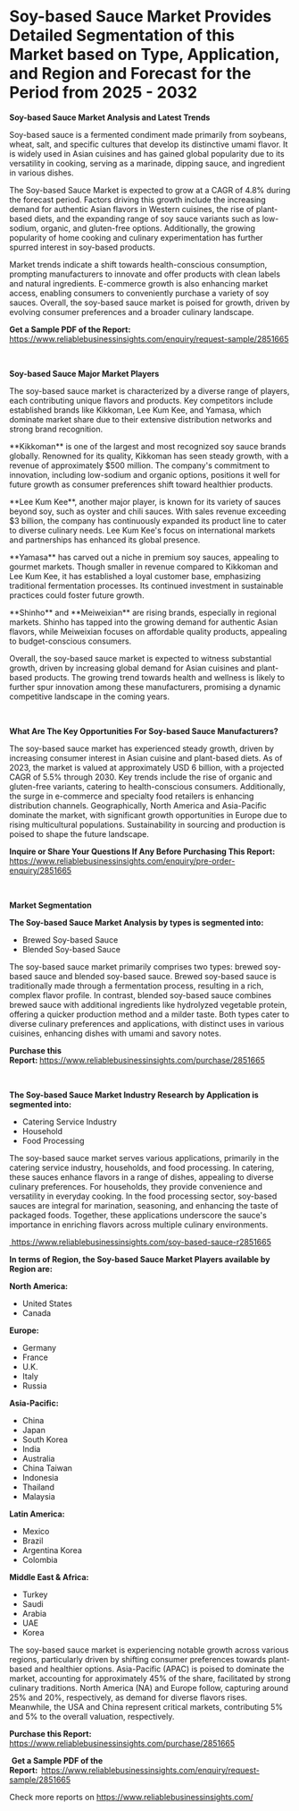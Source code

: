 <p><h1>Soy-based Sauce Market Provides Detailed Segmentation of this Market based on Type, Application, and Region and Forecast for the Period from 2025 - 2032</h1></p><p><strong>Soy-based Sauce Market Analysis and Latest Trends</strong></p>
<p><p>Soy-based sauce is a fermented condiment made primarily from soybeans, wheat, salt, and specific cultures that develop its distinctive umami flavor. It is widely used in Asian cuisines and has gained global popularity due to its versatility in cooking, serving as a marinade, dipping sauce, and ingredient in various dishes.</p><p>The Soy-based Sauce Market is expected to grow at a CAGR of 4.8% during the forecast period. Factors driving this growth include the increasing demand for authentic Asian flavors in Western cuisines, the rise of plant-based diets, and the expanding range of soy sauce variants such as low-sodium, organic, and gluten-free options. Additionally, the growing popularity of home cooking and culinary experimentation has further spurred interest in soy-based products.</p><p>Market trends indicate a shift towards health-conscious consumption, prompting manufacturers to innovate and offer products with clean labels and natural ingredients. E-commerce growth is also enhancing market access, enabling consumers to conveniently purchase a variety of soy sauces. Overall, the soy-based sauce market is poised for growth, driven by evolving consumer preferences and a broader culinary landscape.</p></p>
<p><strong>Get a Sample PDF of the Report:&nbsp;</strong> <a href="https://www.reliablebusinessinsights.com/enquiry/request-sample/2851665?utm_campaign=2709&utm_medium=2&utm_source=Github&utm_content=ia&utm_term=12032025&utm_id=soy-based-sauce">https://www.reliablebusinessinsights.com/enquiry/request-sample/2851665</a></p>
<p>&nbsp;</p>
<p><strong>Soy-based Sauce Major Market Players</strong></p>
<p><p>The soy-based sauce market is characterized by a diverse range of players, each contributing unique flavors and products. Key competitors include established brands like Kikkoman, Lee Kum Kee, and Yamasa, which dominate market share due to their extensive distribution networks and strong brand recognition.</p><p>**Kikkoman** is one of the largest and most recognized soy sauce brands globally. Renowned for its quality, Kikkoman has seen steady growth, with a revenue of approximately $500 million. The company's commitment to innovation, including low-sodium and organic options, positions it well for future growth as consumer preferences shift toward healthier products.</p><p>**Lee Kum Kee**, another major player, is known for its variety of sauces beyond soy, such as oyster and chili sauces. With sales revenue exceeding $3 billion, the company has continuously expanded its product line to cater to diverse culinary needs. Lee Kum Kee's focus on international markets and partnerships has enhanced its global presence.</p><p>**Yamasa** has carved out a niche in premium soy sauces, appealing to gourmet markets. Though smaller in revenue compared to Kikkoman and Lee Kum Kee, it has established a loyal customer base, emphasizing traditional fermentation processes. Its continued investment in sustainable practices could foster future growth.</p><p>**Shinho** and **Meiweixian** are rising brands, especially in regional markets. Shinho has tapped into the growing demand for authentic Asian flavors, while Meiweixian focuses on affordable quality products, appealing to budget-conscious consumers.</p><p>Overall, the soy-based sauce market is expected to witness substantial growth, driven by increasing global demand for Asian cuisines and plant-based products. The growing trend towards health and wellness is likely to further spur innovation among these manufacturers, promising a dynamic competitive landscape in the coming years.</p></p>
<p>&nbsp;</p>
<p><strong>What Are The Key Opportunities For Soy-based Sauce Manufacturers?</strong></p>
<p><p>The soy-based sauce market has experienced steady growth, driven by increasing consumer interest in Asian cuisine and plant-based diets. As of 2023, the market is valued at approximately USD 6 billion, with a projected CAGR of 5.5% through 2030. Key trends include the rise of organic and gluten-free variants, catering to health-conscious consumers. Additionally, the surge in e-commerce and specialty food retailers is enhancing distribution channels. Geographically, North America and Asia-Pacific dominate the market, with significant growth opportunities in Europe due to rising multicultural populations. Sustainability in sourcing and production is poised to shape the future landscape.</p></p>
<p><strong>Inquire or Share Your Questions If Any Before Purchasing This Report:</strong> <a href="https://www.reliablebusinessinsights.com/enquiry/pre-order-enquiry/2851665?utm_campaign=2709&utm_medium=2&utm_source=Github&utm_content=ia&utm_term=12032025&utm_id=soy-based-sauce">https://www.reliablebusinessinsights.com/enquiry/pre-order-enquiry/2851665</a></p>
<p>&nbsp;</p>
<p><strong>Market Segmentation</strong></p>
<p><strong>The Soy-based Sauce Market Analysis by types is segmented into:</strong></p>
<p><ul><li> Brewed Soy-based Sauce</li><li>Blended Soy-based Sauce </li></ul></p>
<p><p>The soy-based sauce market primarily comprises two types: brewed soy-based sauce and blended soy-based sauce. Brewed soy-based sauce is traditionally made through a fermentation process, resulting in a rich, complex flavor profile. In contrast, blended soy-based sauce combines brewed sauce with additional ingredients like hydrolyzed vegetable protein, offering a quicker production method and a milder taste. Both types cater to diverse culinary preferences and applications, with distinct uses in various cuisines, enhancing dishes with umami and savory notes.</p></p>
<p><strong>Purchase this Report:&nbsp;</strong><a href="https://www.reliablebusinessinsights.com/purchase/2851665?utm_campaign=2709&utm_medium=2&utm_source=Github&utm_content=ia&utm_term=12032025&utm_id=soy-based-sauce">https://www.reliablebusinessinsights.com/purchase/2851665</a></p>
<p>&nbsp;</p>
<p><strong>The Soy-based Sauce Market Industry Research by Application is segmented into:</strong></p>
<p><ul><li> Catering Service Industry</li><li>Household</li><li>Food Processing </li></ul></p>
<p><p>The soy-based sauce market serves various applications, primarily in the catering service industry, households, and food processing. In catering, these sauces enhance flavors in a range of dishes, appealing to diverse culinary preferences. For households, they provide convenience and versatility in everyday cooking. In the food processing sector, soy-based sauces are integral for marination, seasoning, and enhancing the taste of packaged foods. Together, these applications underscore the sauce's importance in enriching flavors across multiple culinary environments.</p></p>
<p><a href="https://www.reliablebusinessinsights.com/soy-based-sauce-r2851665?utm_campaign=2709&utm_medium=2&utm_source=Github&utm_content=ia&utm_term=12032025&utm_id=soy-based-sauce">&nbsp;https://www.reliablebusinessinsights.com/soy-based-sauce-r2851665</a></p>
<p><strong>In terms of Region, the Soy-based Sauce Market Players available by Region are:</strong></p>
<p>
    <p> <strong> North America: </strong>
        <ul>
            <li>United States</li>
            <li>Canada</li>
        </ul>
        </p> 
    <p> <strong> Europe: </strong>
        <ul>
            <li>Germany</li>
            <li>France</li>
            <li>U.K.</li>
            <li>Italy</li>
            <li>Russia</li>
        </ul>
        </p> 
    <p> <strong> Asia-Pacific: </strong>
        <ul>
            <li>China</li>
            <li>Japan</li>
            <li>South Korea</li>
            <li>India</li>
            <li>Australia</li>
            <li>China Taiwan</li>
            <li>Indonesia</li>
            <li>Thailand</li>
            <li>Malaysia</li>
        </ul>
        </p> 
    <p> <strong> Latin America: </strong>
        <ul>
            <li>Mexico</li>
            <li>Brazil</li>
            <li>Argentina Korea</li>
            <li>Colombia</li>
        </ul>
        </p> 
    <p> <strong> Middle East & Africa: </strong>
        <ul>
            <li>Turkey</li>
            <li>Saudi</li>
            <li>Arabia</li>
            <li>UAE</li>
            <li>Korea</li>
        </ul>
    </p>
    </p>
<p><p>The soy-based sauce market is experiencing notable growth across various regions, particularly driven by shifting consumer preferences towards plant-based and healthier options. Asia-Pacific (APAC) is poised to dominate the market, accounting for approximately 45% of the share, facilitated by strong culinary traditions. North America (NA) and Europe follow, capturing around 25% and 20%, respectively, as demand for diverse flavors rises. Meanwhile, the USA and China represent critical markets, contributing 5% and 5% to the overall valuation, respectively.</p></p>
<p><strong>Purchase this Report: </strong><a href="https://www.reliablebusinessinsights.com/purchase/2851665?utm_campaign=2709&utm_medium=2&utm_source=Github&utm_content=ia&utm_term=12032025&utm_id=soy-based-sauce">https://www.reliablebusinessinsights.com/purchase/2851665</a></p>
<p>&nbsp;<strong>Get a Sample PDF of the Report:&nbsp;&nbsp;</strong><a href="https://www.reliablebusinessinsights.com/enquiry/request-sample/2851665?utm_campaign=2709&utm_medium=2&utm_source=Github&utm_content=ia&utm_term=12032025&utm_id=soy-based-sauce">https://www.reliablebusinessinsights.com/enquiry/request-sample/2851665</a></p>
<p><strong></strong></p>
<p>Check more reports on <a href="https://www.reliablebusinessinsights.com/?utm_campaign=2709&utm_medium=2&utm_source=Github&utm_content=ia&utm_term=12032025&utm_id=soy-based-sauce">https://www.reliablebusinessinsights.com/</a></p>